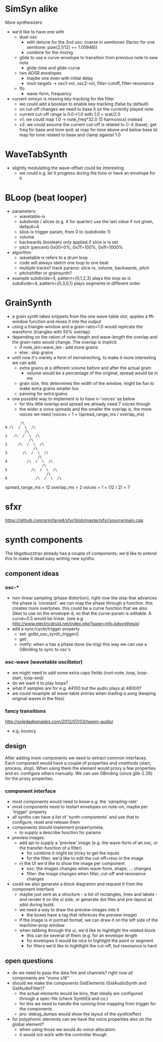 # SimSyn alike

More synthesizers
- we'd like to have one with
  - dual-osc
    - with detune for the 2nd osc: coarse in semitones
      (factor for one semitone: pow(2,1/12) =~ 1.05946))
    - combine for the mixing
  - glide to use a curve-envelope to transition from previous note to new note
    - glide-time and glide-curve
  - two ADSR envelopes
    - maybe one even with initial delay
    - mod-targets -> osc1-vol, osc2-vol, filter-cutoff, filter-resonance
  - lfo
    - wave-form, frequency
- current simsyn is missing key-tracking for the filter
  - we could add a boolean to enable key-tracking (false by default)
  - on cut-off changes we need to base it on the currently played note
  - current cut-off range is 0.0->1.0 with 1.0 = srat/2.0
  - v1: we could map 1.0 -> note_freq*32.0 (5 harmonics) instead
  - v2: we could assume the current cut-off is related to C-4 (base), get freq
    for base and tone and:
    a) map for tone above and below base
    b) map for tone related to base and clamp against 1.0

# WaveTabSynth
- slightly modulating the wave-offset could be interesting
  - we could e.g. let it progress during the tone or have an envelope for it

# BLoop (beat looper)
- parameters:
  - wavetable-ix
  - subdivide / slices (e.g. 4 for quarter)
    use the last value if not given, default=4
  - slice-ix
    trigger param, from 0 to (subdivide-1)
  - volume
  - backwards (boolean)
    only applied if slice ix is set
  - pitch (percent)
    0x00=0%, 0x7f=100%, 0xff=1000%
- algorithm
  - wavetable ix refers to a drum loop
  - code will always stetch one loop to one beat
  - multiple tracks?
    track params: slice-ix, volume, backwards, pitch
  - pitchshifter or grainsynth?
- example
  subdivide=4, pattern={0,1,2,3} plays the loop as is
  subdivide=4, pattern={0,3,0,1} plays segments in different order

# GrainSynth
- a grain synth takes snippets from the one wave-table slot, applies a
  fft-window function and mixes it into the output
- using a triangle-window and a grain-ratio=1.0 would replicate the waveform
  (triangles with 50% overlap)
- depending on the ration of note-lnegth and wave-length the overlap and the
  grain-ratio would change. The overlap is implicit.
  - if note_len>wave_len : add more grains
  - else                 : skip grains
- until now it's merely a form of tiemstreching, to make it more interesting we
  can add:
  - extra grains at a different volume before and after the actual grain
    - volume would be a percentage of the original, spread would be in ms
  - grain size, this determines the width of the window, might be fun to make
    extra grains smaller too
  - panning for extra grains
- one possible way to implement is to have n-'voices' as below
  - for this little overlap and spread we already need 7 voices though
  - the wider a voice spreads and the smaller the overlap is, the more voices we
    need (voices = 1 + (spread_range_ms / overlap_ms)
```
       /\
0 /\  /  \  /\
         /\
1   /\  /  \  /\
           /\
2     /\  /  \  /\
             /\
3       /\  /  \  /\
               /\
4         /\  /  \  /\
                 /\
5           /\  /  \  /\
                   /\
6             /\  /  \  /\
```
spread_range_ms = 12
overlap_ms = 2
voices = 1 + (12 / 2) = 7

# sfxr
https://github.com/grimfang4/sfxr/blob/master/sfxr/source/main.cpp

# synth components
The libgstbuzztrax already has a couple of components; we'd like to extend this
to make it dead easy writing new synths.

## component ideas
### osc-*
- non-linear sampling (phase distortion), right now the step that advances the
  phase is 'constant'. we can map the phase through a function. this creates
  more overtones. this could be a curve function that we also (like) to use on
  the envelope-d, so that the curve-param is editable. A curve=0.5 would be
  linear. (see e.g. http://www.electricdruid.net/index.php?page=info.pdsynthesis)
- add a sync/cycle/trigger property
  - set: gstbt_osc_synth_trigger()
  - get:
  - notify: when a has a phase done (re-trig)
  this way we can use a GBinding to sync to osc's

### osc-wave (wavetable oscillator)
- we might need to add some extra caps fields
  (root-note, loop, loop-start, loop-end)
- do we want it to play loops?
- what if samples are for e.g. 44100 but the audio plays at 48000?
- we could resample all wave-table entries when loading a song (keeping original
  waves in the files)

### fancy transitions
http://soledadpenades.com/2012/07/03/tween-audio/
- e.g. bouncy

## design
After adding more components we need to extract common interfaces. Each
component would have a couple of properties and vmethods (start, process, stop).
When using them the element would proxy a few properties and ev. configure
others manually. We can use GBinding (since glib-2.26) for the proxy properties.

### component interface
- most components would need to know e.g. the 'sampling-rate'
- most components need to restart envelopes on note-on, maybe per
 'trigger' property
- all synths can have a list of 'synth-components' and use that to configure,
  reset and release them
- components should implement propertymeta:
  - to supply a describe function for params
- preview images:
  - add api to supply a 'preview' image (e.g. the wave-form of an osc, or the
    transfer-function of a filter)
    - for combine it might be tricky to get the inputs
    - for the filter, we'd like to edit the cut-off+reso in the image
  - in the UI we'd like to show the image per component
    - osc: the images changes when wave-form, shape, ... changes
    - filter: the image changes when filter, cut-off and resonance changes
- could we also generate a block diagramm and request it from the component
  interface
  - maybe just sent as a structure - a list of rectangles, lines and
    labels - and render it on the ui side, or generate dot files and pre-layout
    as xdot during build.
  - we need a way to draw the preview-images into it
    - the boxes have a tag that refereces the preview image)
  - if the image is in portrait format, we can draw it on the left side of the
    machine-prop window
  - when tabbing through the ui, we'd like to hightlight the related block
    - this can be several of them (e.g. for an envelope length
    - for envelopes it would be nice to highlight the point or segment
    - for filters we'd like to hightlight the cut-off, but resonance is hard


## open questions
- do we need to pass the data fmt and channels? right now all components are
  "mono s16"
- should we make the components GstElements (GstAudioSynth and GstAudioFilter)?
  - the actual elements would be bins, that ideally are configured through a
    spec-file (check SynthEd and co.)
  - for this we need to handle the running time mapping from trigger for the
    components
  - pro: debug_dumps would show the layout of the synth/effect
- for polyphonic elements can we have the voice properties also on the global
  element?
  - when using those we would do voice-allocation.
  - it would not work with the controller though
